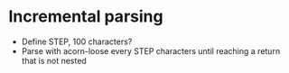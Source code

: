 # Incremental parsing

- Define STEP, 100 characters?
- Parse with acorn-loose every STEP characters until reaching a return that is not nested
